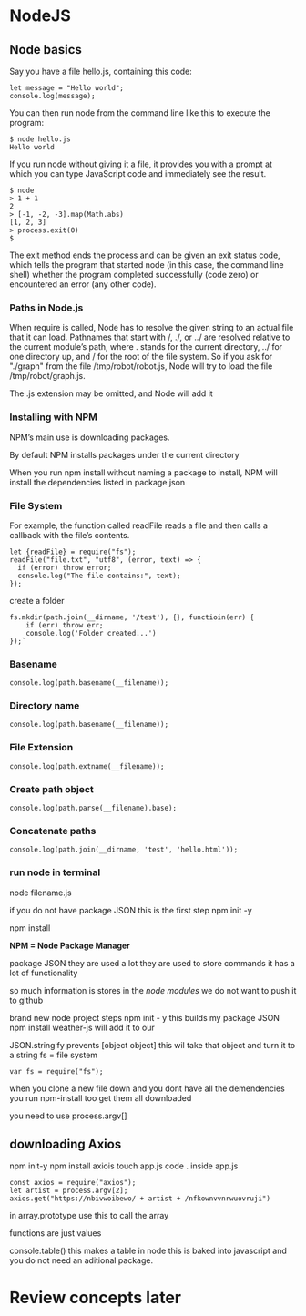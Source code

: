# NodeJS
## Node basics
Say you have a file hello.js, containing this code:
```
let message = "Hello world";
console.log(message);
```
You can then run node from the command line like this to execute the program:
```
$ node hello.js
Hello world
```
If you run node without giving it a file, it provides you with a prompt at which you can type JavaScript code and immediately see the result.
```
$ node
> 1 + 1
2
> [-1, -2, -3].map(Math.abs)
[1, 2, 3]
> process.exit(0)
$
```
The exit method ends the process and can be given an exit status code, which tells the program that started node (in this case, the command line shell) whether the program completed successfully (code zero) or encountered an error (any other code).

### Paths in Node.js
When require is called, Node has to resolve the given string to an actual file that it can load. Pathnames that start with /, ./, or ../ are resolved relative to the current module’s path, where . stands for the current directory, ../ for one directory up, and / for the root of the file system. So if you ask for "./graph" from the file /tmp/robot/robot.js, Node will try to load the file /tmp/robot/graph.js.

The .js extension may be omitted, and Node will add it

### Installing with NPM
NPM’s main use is downloading packages. 

By default NPM installs packages under the current directory

When you run npm install without naming a package to install, NPM will install the dependencies listed in package.json

### File System
For example, the function called readFile reads a file and then calls a callback with the file’s contents.
```
let {readFile} = require("fs");
readFile("file.txt", "utf8", (error, text) => {
  if (error) throw error;
  console.log("The file contains:", text);
});
```
create a folder
```
fs.mkdir(path.join(__dirname, '/test'), {}, functioin(err) {
    if (err) throw err;
    console.log('Folder created...')
});`
```
### Basename
`console.log(path.basename(__filename));`
### Directory name
`console.log(path.basename(__filename));`
### File Extension
`console.log(path.extname(__filename));`
### Create path object
`console.log(path.parse(__filename).base);`
### Concatenate paths
`console.log(path.join(__dirname, 'test', 'hello.html'));`



### run node in terminal
node filename.js

if you do not have package JSON this is the first step
npm init -y

npm install

**NPM = Node Package Manager**

package JSON they are used a lot they are used to store commands 
it has a lot of functionality 

so much information is stores in the *node modules* we do not want to push it to github 

brand new node project steps
npm init - y
this builds my package JSON
npm install weather-js 
will add it to our 

JSON.stringify prevents [object object]
this wil take that object and turn it to a string
fs = file system
```
var fs = require("fs");
```

when you clone a new file down and you dont have all the demendencies you run npm-install too get them all downloaded

you need to use process.argv[] 



## downloading Axios
npm init-y
npm install axiois
touch app.js
code .
inside app.js
```
const axios = require("axios");
let artist = process.argv[2];
axios.get("https://nbivwoibewo/ + artist + /nfkownvvnrwuovruji")

```

in array.prototype use this to call the array

functions are just values

console.table()
this makes a table in node
this is baked into javascript and you do not need an aditional package.
# Review concepts later
